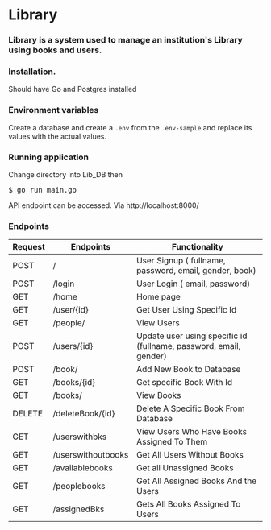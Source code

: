 
# Library

### Library is a system used to manage an institution's Library using books and users.

### Installation.
Should have Go and Postgres installed



### Environment variables
Create a database and create a `.env` from the `.env-sample` and replace its values with the actual values.

### Running application
Change directory into Lib_DB then
<pre>
$ go run main.go
</pre>

API endpoint can be accessed. Via http://localhost:8000/

### Endpoints

Request |       Endpoints                 |       Functionality
--------|---------------------------------|--------------------------------
POST    |  /                              |   User Signup   ( fullname, password, email, gender, book)
POST    |  /login                         |   User Login    ( email, password)
GET     |  /home                          |   Home page  
GET     |  /user/{id}                     |   Get User Using Specific Id   
GET     |  /people/                       |   View Users
POST    |  /users/{id}                    |   Update user using specific id (fullname, password, email, gender)
POST    |  /book/                         |   Add New Book to Database
GET     |  /books/{id}                    |   Get specific Book With Id
GET     |  /books/                        |   View Books
DELETE  |  /deleteBook/{id}               |   Delete A Specific Book From Database
GET     |  /userswithbks                  |   View Users Who Have Books Assigned To Them
GET     |  /userswithoutbooks             |   Get All Users Without Books
GET     |  /availablebooks                |   Get all Unassigned Books
GET     |  /peoplebooks                   |   Get All Assigned Books And the Users
GET     |  /assignedBks                   |   Gets All Books Assigned To Users

